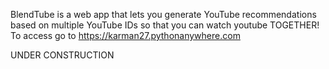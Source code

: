 BlendTube is a web app that lets you generate YouTube recommendations based on multiple YouTube IDs so that you can watch youtube TOGETHER!
To access go to https://karman27.pythonanywhere.com


UNDER CONSTRUCTION
